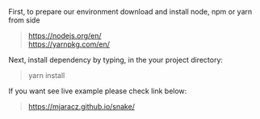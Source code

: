 First, to prepare our environment download and install node, npm or yarn from side
> https://nodejs.org/en/ <br/>
> https://yarnpkg.com/en/ <br/>

Next, install dependency by typing, in the your project directory:
> yarn install 

If you want see live example please check link below:

> https://mjaracz.github.io/snake/
